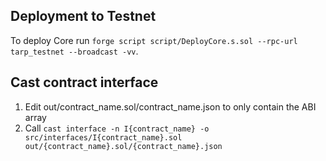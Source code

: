## Deployment to Testnet

To deploy Core run `forge script script/DeployCore.s.sol --rpc-url tarp_testnet --broadcast -vv`.

## Cast contract interface

1. Edit out/contract_name.sol/contract_name.json to only contain the ABI array
2. Call `cast interface -n I{contract_name} -o src/interfaces/I{contract_name}.sol out/{contract_name}.sol/{contract_name}.json`
